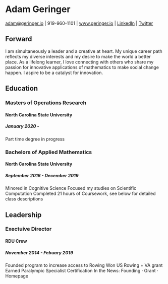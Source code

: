 # Adam Geringer
adam@geringer.io | 919-960-1101 | www.geringer.io | [LinkedIn](https://www.linkedin.com/in/math-mind-models/) | [Twitter](https://www.twitter.com/Geringeradam)

## Forward
I am simultaneously a leader and a creative at heart. My unique career path reflects my diverse interests and my desire to make the world a better place. As a lifelong learner, I love connecting with others who share my passion for innovative applications of mathematics to make social change happen. I aspire to be a catalyst for innovation.

## Education

### Masters of Operations Research
#### North Carolina State University
##### January 2020 - 
Part time degree in progress

### Bachelors of Applied Mathematics 
#### North Carolina State University
##### September 2016 - December 2019
Minored in Cognitive Science 
Focused my studies on Scientific Computation
Completed 21 hours of Coursework, see below for detailed class descriptions

## Leadership
### Exectuive Director
#### RDU Crew
##### November 2014 - Febuary 2019
Founded program to increase access to Rowing
Won US Rowing + VA grant
Earned Paralympic Specialist Certification 
In the News: Founding · Grant · Homepage



